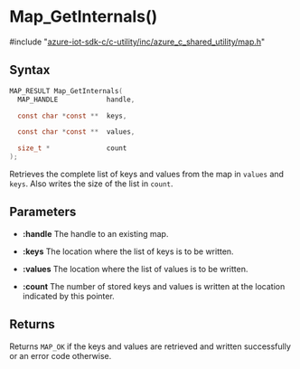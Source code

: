 # Map_GetInternals()

\#include "[azure-iot-sdk-c/c-utility/inc/azure_c_shared_utility/map.h](../iot-c-ref-map-h.md)"  

## Syntax

```C
MAP_RESULT Map_GetInternals(
  MAP_HANDLE            handle,

  const char *const **  keys,

  const char *const **  values,

  size_t *              count
);
```

Retrieves the complete list of keys and values from the map in `values` and `keys`. Also writes the size of the list in `count`.

## Parameters
* **:handle** The handle to an existing map. 

* **:keys** The location where the list of keys is to be written. 

* **:values** The location where the list of values is to be written. 

* **:count** The number of stored keys and values is written at the location indicated by this pointer.

## Returns
Returns `MAP_OK` if the keys and values are retrieved and written successfully or an error code otherwise.

